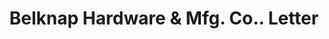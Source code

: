 ---
doi: 10.7916/D87382ZN
date_other: '1926'
date_other_textual: '1926'
form: correspondence
genre:
- Letters (correspondence)
name:
- Belknap Hardware & Mfg. Co.
object_in_context_url: https://biggert.cul.columbia.edu/items/view/ave_biggert_00313
subject_hierarchical_geographic:
- Louisville, Kentucky, United States
subject_name:
- Belknap Hardware & Mfg. Co.
title: Belknap Hardware & Mfg. Co.. Letter
sort_title: Belknap Hardware & Mfg. Co.. Letter
call_number: ave_biggert_00313
coordinates:
- 38.22533333333334,-85.74166666666667
pid: ave_biggert_00313
identifiers: ave_biggert_00313
permalink: /biggert/ave_biggert_00313/
layout: iiif-image-page
---